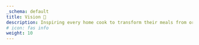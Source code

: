 ```yaml
---
_schema: default
title: Vision 🎯
description: Inspiring every home cook to transform their meals from ordinary to extraordinary.
# icon: fas info
weight: 10
---
```


